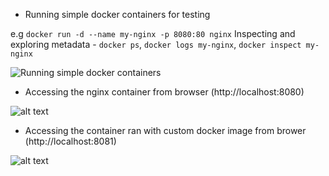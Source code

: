 

* Running simple docker containers for testing

e.g ```docker run -d --name my-nginx -p 8080:80 nginx```
Inspecting and exploring metadata - ```docker ps```,  ``` docker logs my-nginx ```, ``` docker inspect my-nginx ```

![Running simple docker containers](<Screenshot 2025-04-08 at 11.42.50 PM.png>)

* Accessing the nginx container from browser (http://localhost:8080)

![alt text](<Screenshot 2025-04-08 at 11.43.35 PM.png>)

* Accessing the container ran with custom docker image from brower (http://localhost:8081)

![alt text](<Screenshot 2025-04-08 at 11.43.26 PM.png>)